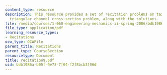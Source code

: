 ```yaml
---
content_type: resource
description: This resource provides a set of recitation problems on tainter gate and
  triangular channel cross-section problem, along with the solutions.
file: /media/courses/1-060-engineering-mechanics-ii-spring-2006/bdb1986ab05f9e737f04f2f8bcb3f06d_recitation9.pdf
file_type: application/pdf
learning_resource_types:
- Recitations
ocw_type: OCWFile
parent_title: Recitations
parent_type: CourseSection
resourcetype: Document
title: recitation9.pdf
uid: bdb1986a-b05f-9e73-7f04-f2f8bcb3f06d
---
```

